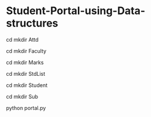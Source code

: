 # Student-Portal-using-Data-structures
cd mkdir Attd

cd mkdir Faculty

cd mkdir Marks

cd mkdir StdList

cd mkdir Student

cd mkdir Sub

python portal.py
